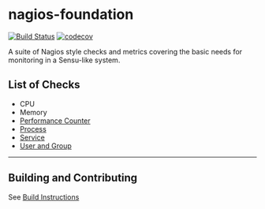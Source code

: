 # nagios-foundation

[![Build Status](https://travis-ci.org/ncr-devops-platform/nagios-foundation.svg?branch=master)](https://travis-ci.org/ncr-devops-platform/nagios-foundation)
[![codecov](https://codecov.io/gh/ncr-devops-platform/nagios-foundation/branch/master/graph/badge.svg)](https://codecov.io/gh/ncr-devops-platform/nagios-foundation)

A suite of Nagios style checks and metrics covering the basic needs for monitoring in a Sensu-like system.

## List of Checks
* CPU
* Memory
* [Performance Counter](https://github.com/ncr-devops-platform/nagios-foundation/blob/master/cmd/check_performance_counter/README.md)
* [Process](https://github.com/ncr-devops-platform/nagios-foundation/blob/master/cmd/check_process/README.md)
* [Service](https://github.com/ncr-devops-platform/nagios-foundation/blob/master/cmd/check_service/README.md)
* [User and Group](https://github.com/ncr-devops-platform/nagios-foundation/blob/master/cmd/check_user_group/README.md)
---
## Building and Contributing
See [Build Instructions](https://github.com/ncr-devops-platform/nagios-foundation/blob/master/BUILDING.md)
